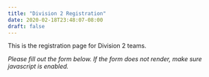 ```yaml
---
title: "Division 2 Registration"
date: 2020-02-18T23:48:07-08:00
draft: false
---
```

This is the registration page for Division 2 teams.
<!--more-->
*Please fill out the form below. If the form does not render, make sure javascript is enabled.*

<script src="/js/d2registration.js"></script>
<div id="bbox-root"></div>
